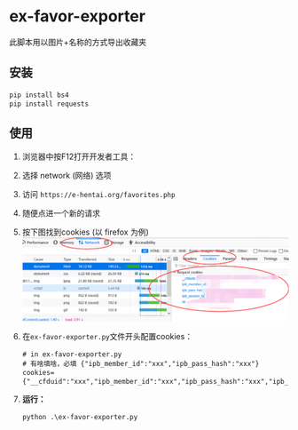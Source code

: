 # ex-favor-exporter
此脚本用以图片+名称的方式导出收藏夹

## 安装
```
pip install bs4
pip install requests
```

## 使用
1. 浏览器中按F12打开开发者工具：
2. 选择 network (网络) 选项
3. 访问 `https://e-hentai.org/favorites.php`
4. 随便点进一个新的请求
5. 按下图找到cookies (以 firefox 为例)
![guide](assets/guide.png)
5. 在`ex-favor-exporter.py`文件开头配置cookies：
    ```
    # in ex-favor-exporter.py
    # 有啥填啥，必填 {"ipb_member_id":"xxx","ipb_pass_hash":"xxx"}
    cookies={"__cfduid":"xxx","ipb_member_id":"xxx","ipb_pass_hash":"xxx","ipb_session_id":"xxx","sk":"xxx"}
    ```

7. **运行：**
    ```
    python .\ex-favor-exporter.py
    ```
